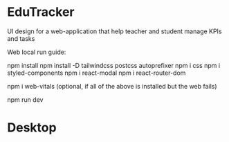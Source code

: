 # EduTracker
UI design for a web-application that help teacher and student manage KPIs and tasks

Web local run guide:

npm install
npm install -D tailwindcss postcss autoprefixer
npm i css
npm i styled-components
npm i react-modal
npm i react-router-dom

npm i web-vitals (optional, if all of the above is installed but the web fails)

npm run dev
# Desktop